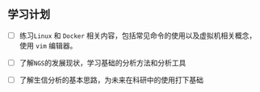 ## 学习计划

- [ ] 练习`Linux` 和 `Docker` 相关内容，包括常见命令的使用以及虚拟机相关概念，使用 `vim` 编辑器。

- [ ] 了解`NGS`的发展现状，学习基础的分析方法和分析工具
- [ ] 了解生信分析的基本思路，为未来在科研中的使用打下基础
